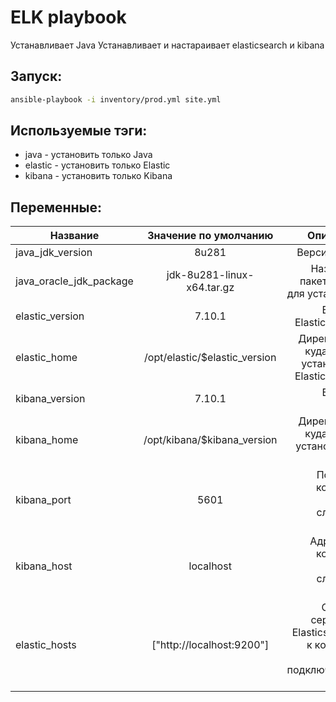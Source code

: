 # ELK playbook

Устанавливает Java
Устанавливает и настараивает elasticsearch и kibana

## Запуск:

```bash
ansible-playbook -i inventory/prod.yml site.yml
```
## Используемые тэги:

 - java - установить только Java
 - elastic - установить только Elastic
 - kibana - установить только Kibana


## Переменные:

| Название        | Значение по умолчанию           | Описание  |
| ------------- |:-------------:| -----:|
| java_jdk_version      | 8u281 | Версия Java |
| java_oracle_jdk_package      | jdk-8u281-linux-x64.tar.gz      |   Название пакета Java для установки |
|elastic_version|7.10.1|Версия Elasticsearch|
|elastic_home|/opt/elastic/$elastic_version|Директория куда будет установлен Elasticsearch|
|kibana_version|7.10.1|Версия Kibana|
|kibana_home|/opt/kibana/$kibana_version|Директория куда будет установлена Kibaba|
|kibana_port|5601|Порт, на котором будет слушать Kibana|
|kibana_host|localhost|Адрес, на котором будет слушать Kibana|
|elastic_hosts|["http://localhost:9200"]|Список серверов Elasticsearch, к которым будет подключаться Kibana|